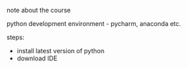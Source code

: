 note about the course

python development environment
    - pycharm, anaconda etc. 

steps:
- install latest version of python
- download IDE
